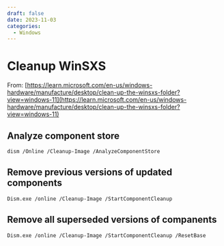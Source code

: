 ```yaml
---
draft: false
date: 2023-11-03
categories:
  - Windows
---
```



# Cleanup WinSXS
From: [https://learn.microsoft.com/en-us/windows-hardware/manufacture/desktop/clean-up-the-winsxs-folder?view=windows-11](https://learn.microsoft.com/en-us/windows-hardware/manufacture/desktop/clean-up-the-winsxs-folder?view=windows-11)

## Analyze component store
```
dism /Online /Cleanup-Image /AnalyzeComponentStore
```
## Remove previous versions of updated components
```
Dism.exe /online /Cleanup-Image /StartComponentCleanup
```

## Remove all superseded versions of companents
```
Dism.exe /online /Cleanup-Image /StartComponentCleanup /ResetBase
```
